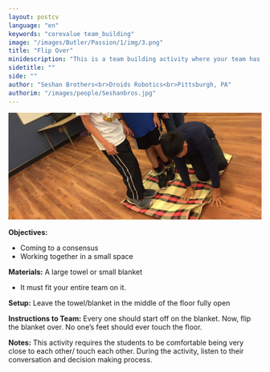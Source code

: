 ```yaml
---
layout: postcv
language: "en"
keywords: "corevalue team_building"
image: "/images/Butler/Passion/1/img/3.png"
title: "Flip Over"
minidescription: "This is a team building activity where your team has to flip over the towel they are standing on."
sidetitle: ""
side: ""
author: "Seshan Brothers<br>Droids Robotics<br>Pittsburgh, PA"
authorim: "/images/people/Seshanbros.jpg"
---
```



<img src="/images/CoreValues/TurnOver.jpg" style="max-width: 100%">

<b>Objectives:</b>
- Coming to a consensus
- Working together in a small
space

<b>Materials:</b>
A large towel or small blanket
- It must fit your entire team on it.

<b>Setup:</b>
Leave the towel/blanket in the middle of the floor fully open

<b>Instructions to Team:</b>
Every one should start off on the blanket. Now, flip the blanket over. No one’s feet should ever touch the floor.

<b>Notes:</b>
This activity requires the students to be comfortable being very close to each other/ touch each other.
During the activity, listen to their conversation and decision making process.
